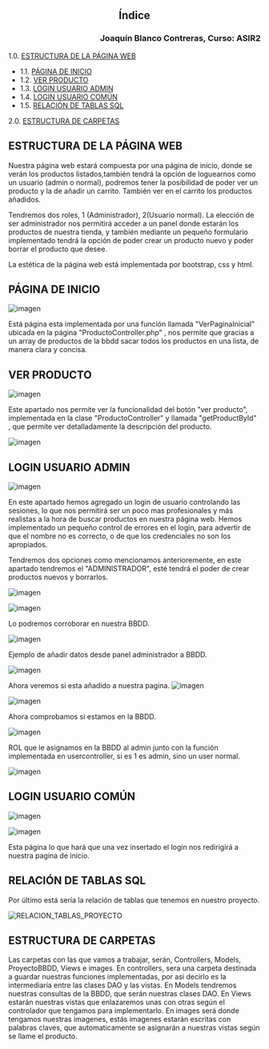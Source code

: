 ## <p align="center">Índice</p> 
### <p align="right">Joaquín Blanco Contreras, Curso: ASIR2</p>

1.0. [ESTRUCTURA DE LA PÁGINA WEB](#ESTRUCTURA-DE-LA-PAGINA-WEB)
-    1.1. [PÁGINA DE INICIO](#PÁGINA-DE-INICIO)
-    1.2. [VER PRODUCTO](#VER-PRODUCTO)
-    1.3. [LOGIN USUARIO ADMIN](#LOGIN-USUARIO-ADMIN)
-    1.4. [LOGIN USUARIO COMÚN](#LOGIN-USUARIO-COMÚN)
-    1.5. [RELACIÓN DE TABLAS SQL](#RELACIÓN-DE-TABLAS-SQL)

2.0. [ESTRUCTURA DE CARPETAS](#ESTRUCTURA-DE-CARPETAS)

## ESTRUCTURA DE LA PÁGINA WEB

Nuestra página web estará compuesta por una página de inicio, donde se verán los productos listados,también tendrá la opción de loguearnos como un usuario (admin o normal), podremos tener la posibilidad de poder ver un producto y la de añadir un carrito. También ver en el carrito los productos añadidos.

Tendremos dos roles, 1 (Administrador), 2(Usuario normal).
La elección de ser administrador nos permitirá acceder a un panel donde estarán los productos de nuestra tienda, y también mediante un pequeño formulario implementado tendrá la opción de poder crear un producto nuevo y poder borrar el producto que desee. 

La estética de la página web está implementada por bootstrap, css y html. 

## PÁGINA DE INICIO 

![imagen](https://github.com/JBC1994/PROYECTO_IAW/assets/120668110/13de4891-44ba-4281-b7f6-dc0c4e401046)


Está página esta implementada por una función llamada "VerPaginaInicial" ubicada en la página "ProductoController.php" , nos permite que gracias a un array de productos de la bbdd sacar todos los productos en una lista, de manera clara y concisa.

## VER PRODUCTO

![imagen](https://github.com/JBC1994/PROYECTO_IAW/assets/120668110/1772838c-e1bd-47a4-a315-21de046493ae)

Este apartado nos permite ver la funcionalidad del botón "ver producto", implementada en la clase "ProductoController" y llamada "getProductById" , que permite ver detalladamente la descripción del producto.

![imagen](https://github.com/JBC1994/PROYECTO_IAW/assets/120668110/21e6eb16-668f-43cc-91ba-f51202e3587f)

## LOGIN USUARIO ADMIN

![imagen](https://github.com/JBC1994/PROYECTO_IAW/assets/120668110/f272fcf8-35e3-4e98-a11b-9403d32f1858)

En este apartado hemos agregado un login de usuario controlando las sesiones, lo que nos permitirá ser un poco mas profesionales y más realistas a la hora de buscar productos en nuestra página web.
Hemos implementado un pequeño control de errores en el login, para advertir de que el nombre no es correcto, o de que los credenciales no son los apropiados.

Tendremos dos opciones como mencionamos anterioremente, en este apartado tendremos el "ADMINISTRADOR", esté tendrá el poder de crear productos nuevos y borrarlos.

![imagen](https://github.com/JBC1994/PROYECTO_IAW/assets/120668110/646b9a49-14a9-4725-88c5-e85340128ff0)

![imagen](https://github.com/JBC1994/PROYECTO_IAW/assets/120668110/4c9d9ae2-5ad7-4e2b-af60-db19a3b9b9e9)


Lo podremos corroborar en nuestra BBDD.

![imagen](https://github.com/JBC1994/PROYECTO_IAW/assets/120668110/4a1a5111-8f18-4f36-a6fe-efd94c41e8dd)

Ejemplo de añadir datos desde panel administrador a BBDD.

![imagen](https://github.com/JBC1994/PROYECTO_IAW/assets/120668110/170a3d01-1d3c-4fbc-ac8e-4cd6a06210ca)

Ahora veremos si esta añadido a nuestra pagina. 
![imagen](https://github.com/JBC1994/PROYECTO_IAW/assets/120668110/6517e6e0-daeb-4a4a-b286-06ccea617b2c)

![imagen](https://github.com/JBC1994/PROYECTO_IAW/assets/120668110/f75275e0-acef-4f8c-a67d-3f569dc3de62)

Ahora comprobamos si estamos en la BBDD.

![imagen](https://github.com/JBC1994/PROYECTO_IAW/assets/120668110/29e25899-4b6a-43bc-b75c-5fd83e4223bf)

ROL que le asignamos en la BBDD al admin junto con la función implementada en usercontroller, si es 1 es admin, sino un user normal.

![imagen](https://github.com/JBC1994/PROYECTO_IAW/assets/120668110/be099301-8d77-411f-8a02-39338b7f5384)


## LOGIN USUARIO COMÚN

![imagen](https://github.com/JBC1994/PROYECTO_IAW/assets/120668110/38b4c34a-641c-45fc-9ab7-9f0d0361c0f9)

![imagen](https://github.com/JBC1994/PROYECTO_IAW/assets/120668110/b49d879a-4db2-4d38-b0d3-179d7fb944de)

Esta página lo que hará que una vez insertado el login nos redirigirá a nuestra pagina de inicio.

## RELACIÓN DE TABLAS SQL

Por último está sería la relación de tablas que tenemos en nuestro proyecto. 

![RELACION_TABLAS_PROYECTO](https://github.com/JBC1994/PROYECTO_IAW/assets/120668110/d8a4d021-75b1-4fd2-b283-65244ffac9f6)


## ESTRUCTURA DE CARPETAS

Las carpetas con las que vamos a trabajar, serán, Controllers, Models, ProyectoBBDD, Views e images.
En controllers, sera una carpeta destinada a guardar nuestras funciones implementadas, por asi decirlo es la intermediaría entre las clases DAO y las vistas. 
En Models tendremos nuestras consultas de la BBDD, que serán nuestras clases DAO. 
En Views estarán nuestras vistas que enlazaremos unas con otras según el controlador que tengamos para implementarlo.
En images será donde tengamos nuestras imagenes, estás imagenes estarán escritas con palabras claves, que automaticamente se asignarán a nuestras vistas según se llame el producto.

